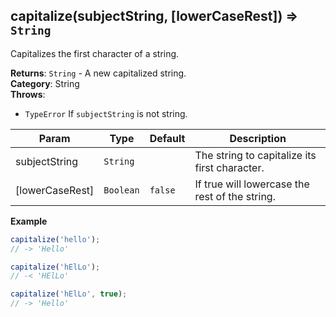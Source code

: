 <a name="capitalize"></a>

## capitalize(subjectString, [lowerCaseRest]) ⇒ <code>String</code>
Capitalizes the first character of a string.

**Returns**: <code>String</code> - A new capitalized string.  
**Category**: String  
**Throws**:

- <code>TypeError</code> If `subjectString` is not string.


| Param | Type | Default | Description |
| --- | --- | --- | --- |
| subjectString | <code>String</code> |  | The string to capitalize its first character. |
| [lowerCaseRest] | <code>Boolean</code> | <code>false</code> | If true will lowercase the rest of the string. |

**Example**  
```js
capitalize('hello');
// -> 'Hello'

capitalize('hElLo');
// -< 'HElLo'

capitalize('hElLo', true);
// -> 'Hello'
```
